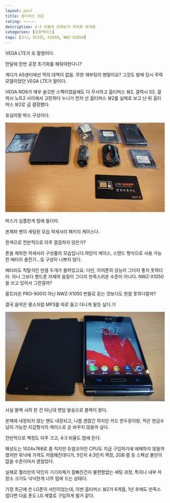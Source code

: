 ```yaml
---
layout: post
title: 옵티머스 VU2
rating: ⭐️⭐️⭐️⭐️☆
description: 4:3 비율의 만화보기 최적화 휴대폰
categories: [오픈케이스]
tags: [소니, 워크맨, X1050, NWZ-X1050]
---
```


VEGA LTE가 또 말썽이다. 

한달에 한번 공장 초기화를 해줘야한다니?

게다가 AS센터에선 딱히 대책이 없음. 무한 재부팅이 왠말이요? 그것도 발매 당시 주력 모델이었던 VEGA LTE가 말이다. 

VEGA NO6가 매우 솔깃한 스펙이었음에도 다 무시하고 옵티머스 뷰2, 갤럭시 S3, 갤럭시 노트2 사이에서 고민하다 누나가 먼저 산 옵티머스 뷰2를 실제로 보고 난 뒤 옵티머스 뷰2로 급 결정했다.

유심이랑 박스 구성이다.

![optimus_vu2](../../images/2013/optimus_vu2_01.jpg)


 박스가 심플한게 맘에 들더라.
 
 본체와 펜이 세팅된 모습.악세사리 패키지 케이스다.
 
 흰색으로 전반적으로 아주 깔끔하지 않은가?
 
 폰을 제외한 악세사리 구성품의 모습입니다.여닫이 케이스, 스탠드 형식으로 사용 가능한 배터리 충전기...등 구성이 나쁘지 않다.
 
 배터리도 착탈식인 만큼 두개가 들어있고요. 다만, 이어폰의 성능이 그다지 좋지 못하더라. 아니 그보다 핸드폰 자체의 음질이 그다지 만족스러운 수준이 아니다. NWZ-X1050을 쓰고 있어서 그런걸까?
 
 울트라쏜 PRO-900이 아닌 NWZ-X1050 번들로 듣는 것보다도 한참 못하다랄까?
 
 결국 음악은 평소처럼 MP3를 따로 들고 다니게 될듯 싶다.기
 
![optimus_vu2](../../images/2013/optimus_vu2_02.jpg)

사실 블랙 사려 한 건 아닌데 랜덤 발송으로 블랙이 왔다.

본체에 내장되지 않는 팬도 내장되고, 나름 괜찮긴 하지만 카드 한두장이랑, 적은 현금수납이 가능한 지갑형식의 케이스로 곧 바꾸지 않을까 싶다.

전반적으로 액정도 아주 크고, 4:3 비율도 맘에 든다.

해상도는 1024x768로 좀 적지만 듀얼코어인 CPU도 지급 구입하기에 애매하지 않을까 했지만 워낙에 가격도 저렴해진데다가, 5인치 4:3인치 액정, 2GB 램 등 스펙상 불만이 없을 수준이어서 괜찮았다.

실제로 젤리빈의 덕인지 기기자체가 잘빠진건지 불편함없는 세팅 과정, 특히나 내부 저장소 크기도 넉넉한게 너무 맘에 드는 상태다.

가장 최근에 쓴 LG폰이 샤인이었는데, 이번 옵티머스 뷰2가 6개월, 1년 후에도 만족스럽다면 다음 폰도 LG 계열로 구입하게 될거 같다.